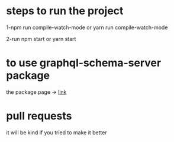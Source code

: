 # steps to run the project
<p>1-npm run compile-watch-mode or yarn run compile-watch-mode</p>
<p>2-run npm start or yarn start</p>

# to use graphql-schema-server package
<p>the package page -> <a href="https://www.npmjs.com/package/graphql-schema-server/" target="_blank">link<a/></p>
  
# pull requests
it will be kind if you tried to make it better
